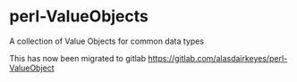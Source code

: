 # perl-ValueObjects

A collection of Value Objects for common data types

This has now been migrated to gitlab https://gitlab.com/alasdairkeyes/perl-ValueObject
